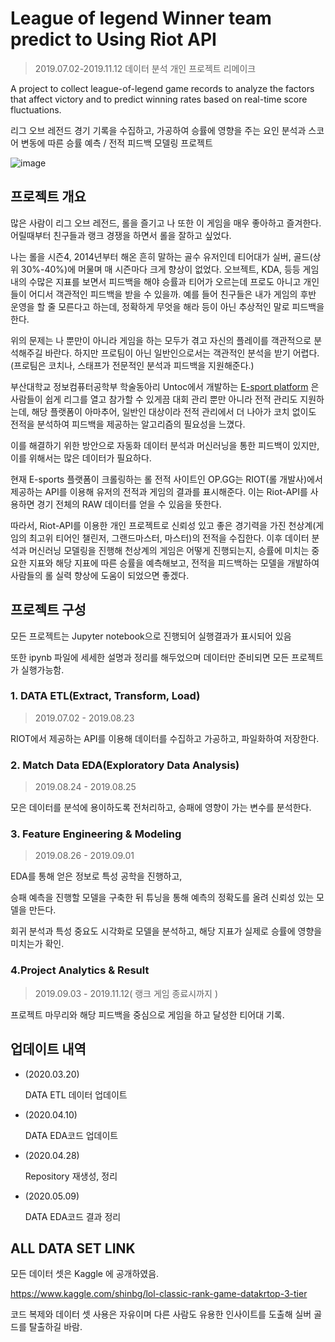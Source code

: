 # League of legend Winner team predict to Using Riot API

> 2019.07.02-2019.11.12 데이터 분석 개인 프로젝트 리메이크

A project to collect league-of-legend game records to analyze the factors that affect victory and to predict winning rates based on real-time score fluctuations.

리그 오브 레전드 경기 기록을 수집하고, 가공하여 승률에 영향을 주는 요인 분석과 스코어 변동에 따른 승률 예측 / 전적 피드백 모델링 프로젝트

![image](https://i.imgur.com/8YdHEAB.jpg)

## 프로젝트 개요

많은 사람이 리그 오브 레전드, 롤을 즐기고 나 또한 이 게임을 매우 좋아하고 즐겨한다. 어릴때부터 친구들과 랭크 경쟁을 하면서 롤을 잘하고 싶었다.

나는 롤을 시즌4, 2014년부터 해온 흔히 말하는 골수 유저인데 티어대가 실버, 골드(상위 30%-40%)에 머물며 매 시즌마다 크게 향상이 없었다. 오브젝트, KDA, 등등 게임 내의 수많은 지표를 보면서 피드백을 해야 승률과 티어가 오르는데 프로도 아니고 개인들이 어디서 객관적인 피드백을 받을 수 있을까.
예를 들어 친구들은 내가 게임의 후반 운영을 할 줄 모른다고 하는데, 정확하게 무엇을 해라 등이 아닌 추상적인 말로 피드백을 한다. 

위의 문제는 나 뿐만이 아니라 게임을 하는 모두가 겪고 자신의 플레이를 객관적으로 분석해주길 바란다. 하지만 프로팀이 아닌 일반인으로서는 객관적인 분석을 받기 어렵다. (프로팀은 코치나, 스태프가 전문적인 분석과 피드백을 지원해준다.)

부산대학교 정보컴퓨터공학부 학술동아리 Untoc에서 개발하는 [E-sport platform](https://github.com/tensi3165/Esports_platform) 은 사람들이 쉽게 리그를 열고 참가할 수 있게끔 대회 관리 뿐만 아니라 전적 관리도 지원하는데, 해당 플랫폼이 아마추어, 일반인 대상이라 전적 관리에서 더 나아가 코치 없이도 전적을 분석하여 피드백을 제공하는 알고리즘의 필요성을 느꼈다.

이를 해결하기 위한 방안으로 자동화 데이터 분석과 머신러닝을 통한 피드백이 있지만, 이를 위해서는 많은 데이터가 필요하다.

현재 E-sports 플랫폼이 크롤링하는 롤 전적 사이트인 OP.GG는 RIOT(롤 개발사)에서 제공하는 API를 이용해 유저의 전적과 게임의 결과를 표시해준다. 이는 Riot-API를 사용하면 경기 전체의 RAW 데이터를 얻을 수 있음을 뜻한다.

따라서, Riot-API를 이용한 개인 프로젝트로 신뢰성 있고 좋은 경기력을 가진 천상계(게임의 최고위 티어인 챌린저, 그랜드마스터, 마스터)의 전적을 수집한다.
이후 데이터 분석과 머신러닝 모델링을 진행해 천상계의 게임은 어떻게 진행되는지, 승률에 미치는 중요한 지표와 해당 지표에 따른 승률을 예측해보고, 전적을 피드백하는 모델을 개발하여 사람들의 롤 실력 향상에 도움이 되었으면 좋겠다.

## 프로젝트 구성

모든 프로젝트는 Jupyter notebook으로 진행되어 실행결과가 표시되어 있음

또한 ipynb 파일에 세세한 설명과 정리를 해두었으며 데이터만 준비되면 모든 프로젝트가 실행가능함.

### 1. DATA ETL(Extract, Transform, Load) 

> 2019.07.02 - 2019.08.23

RIOT에서 제공하는 API를 이용해 데이터를 수집하고 가공하고, 파일화하여 저장한다.

### 2. Match Data EDA(Exploratory Data Analysis) 

> 2019.08.24 - 2019.08.25

모은 데이터를 분석에 용이하도록 전처리하고, 승패에 영향이 가는 변수를 분석한다.

### 3. Feature Engineering & Modeling

> 2019.08.26 - 2019.09.01

EDA를 통해 얻은 정보로 특성 공학을 진행하고,

승패 예측을 진행할 모델을 구축한 뒤 튜닝을 통해 예측의 정확도를 올려 신뢰성 있는 모델을 만든다.

회귀 분석과 특성 중요도 시각화로 모델을 분석하고, 해당 지표가 실제로 승률에 영향을 미치는가 확인.

### 4.Project Analytics & Result 

> 2019.09.03 - 2019.11.12( 랭크 게임 종료시까지 )

프로젝트 마무리와 해당 피드백을 중심으로 게임을 하고 달성한 티어대 기록.

## 업데이트 내역

* (2020.03.20)
  
  DATA ETL 데이터 업데이트

* (2020.04.10)
  
  DATA EDA코드 업데이트

* (2020.04.28)

  Repository 재생성, 정리

* (2020.05.09)

  DATA EDA코드 결과 정리
  
## ALL DATA SET LINK

모든 데이터 셋은 Kaggle 에 공개하였음.

<https://www.kaggle.com/shinbg/lol-classic-rank-game-datakrtop-3-tier>

코드 복제와 데이터 셋 사용은 자유이며 다른 사람도 유용한 인사이트를 도출해 실버 골드를 탈출하길 바람.
